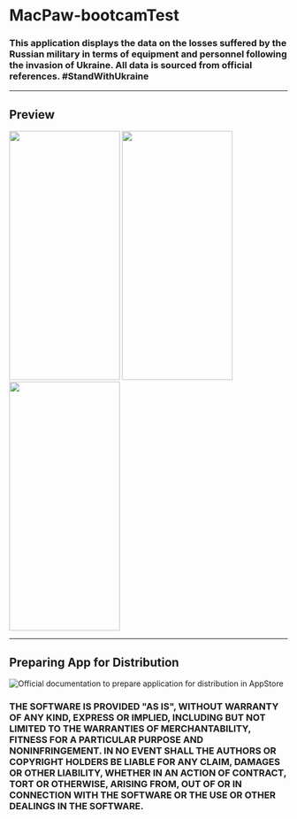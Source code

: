 # MacPaw-bootcamTest

### This application displays the data on the losses suffered by the Russian military in terms of equipment and personnel following the invasion of Ukraine. All data is sourced from official references. #StandWithUkraine
---

## Preview

<img src="https://github.com/VahDar/MacPaw-bootcampTest-/assets/118889967/925ed9c2-342d-4996-8d29-19691e2a65c6" width="200" height="450">
<img src="https://github.com/VahDar/MacPaw-bootcampTest-/assets/118889967/33ff6f75-1a27-41e4-b578-d60f25c0eec5" width="200" height="450">
<img src="https://github.com/VahDar/MacPaw-bootcampTest-/assets/118889967/d6c3e491-d0a0-4999-90f8-9bc0d28c227b" width="200" height="450">

---


## Preparing App for Distribution

![Official documentation to prepare application for distribution in AppStore](https://developer.apple.com/documentation/xcode/preparing-your-app-for-distribution)


### THE SOFTWARE IS PROVIDED "AS IS", WITHOUT WARRANTY OF ANY KIND, EXPRESS OR IMPLIED, INCLUDING BUT NOT LIMITED TO THE WARRANTIES OF MERCHANTABILITY, FITNESS FOR A PARTICULAR PURPOSE AND NONINFRINGEMENT. IN NO EVENT SHALL THE AUTHORS OR COPYRIGHT HOLDERS BE LIABLE FOR ANY CLAIM, DAMAGES OR OTHER LIABILITY, WHETHER IN AN ACTION OF CONTRACT, TORT OR OTHERWISE, ARISING FROM, OUT OF OR IN CONNECTION WITH THE SOFTWARE OR THE USE OR OTHER DEALINGS IN THE SOFTWARE.
